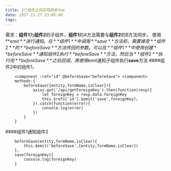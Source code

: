 ```yaml
---
title: 2个组件之间实现同步Vue
date: 2017-11-27 23:05:40
tags:
---
```

需求：**组件1**为**组件2**的子组件，**组件1**的A方法需要与**组件2**的B方法同步。
使用**$emit**进行通知。在**组件1**中调用**save**方法前，需要接受**组件2**的**beforeSave**方法传回的参数。
可以在**组件1**中使用创建**beforeSave**通知组件2执行**beforeSave**方法，然后当**组件2**执行完**beforeSave**之后回调，再使用$emit通知子组件执行**save**方法
####组件2中的组件1，
```
    <component :ref="id" @beforeSave="beforeSave"> <component>
    methods:{
        beforeSave({entity,formName,isClear}){
            axios.get('/api/getForeignKey').then(function(resp){
                let foreignKey = resp.data.foreignKey
                this.$refs['id'].$emit('save',foreignKey);
            }).catch(function(error){
                console.log(error)
            })
        }
    }
```
####组件1通知组件2
```
    beforeSave(entity,formName,isClear){
        this.$emit('beforeSave',{entity,formName,isClear})
    },
    save(foreignKey){
        console.log(foreignKey)
    }
```

